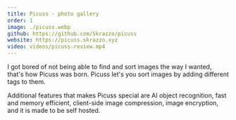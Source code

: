 ```yaml
---
title: Picuss - photo gallery
order: 1
image: ./picuss.webp
github: https://github.com/Skrazzo/picuss
website: https://picuss.skrazzo.xyz
video: videos/picuss-review.mp4
---
```


I got bored of not being able to find and sort images the way I wanted, that's how Picuss was born. Picuss let's you sort images by adding different tags to them.

Additional features that makes Picuss special are AI object recognition, fast and memory efficient, client-side image compression, image encryption, and it is made to be self hosted.
